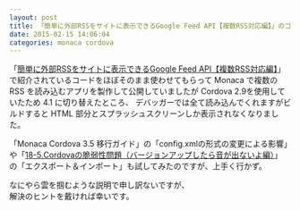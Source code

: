 ```yaml
---
layout: post
title: 「簡単に外部RSSをサイトに表示できるGoogle Feed API【複数RSS対応編】」のコードが Cordova 4.1 にして動かなくなりました
date: 2015-02-15 14:06:04
categories: monaca cordova
---
```

<p>「<a href="http://news.7zz.jp/ajax/2447.html" rel="nofollow">簡単に外部RSSをサイトに表示できるGoogle Feed API【複数RSS対応編】</a>」で紹介されているコードをほぼそのまま使わせてもらって Monaca で複数の RSS を読み込むアプリを製作して公開していましたが Cordova 2.9を使用していたため 4.1 に切り替えたところ、 デバッガーでは全て読み込んでくれますがビルドすると HTML 部分とスプラッシュスクリーンしか表示されなくなりました。</p>

<p>「Monaca Cordova 3.5 移行ガイド」の「config.xmlの形式の変更による影響」や「<a href="http://easyapp.blog.fc2.com/blog-entry-261.html" rel="nofollow">18-5.Cordovaの脆弱性問題（バージョンアップしたら音が出ないよ編）</a>」 の「エクスポート＆インポート」も試してみたのですが、上手く行かず。</p>

<p>なにやら雲を掴むような説明で申し訳ないですが、<br>
解決のヒントを戴ければ幸いです。</p>

